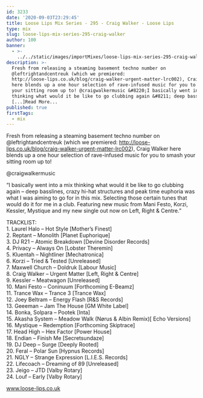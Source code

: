 ```yaml
---
id: 3233
date: '2020-09-03T23:29:45'
title: Loose Lips Mix Series - 295 - Craig Walker - Loose Lips
type: mix
slug: loose-lips-mix-series-295-craig-walker
author: 100
banner:
  - >-
    ../../static/images/importMixes/loose-lips-mix-series-295-craig-walker/image3233.jpeg
description: >-
  Fresh from releasing a steaming basement techno number on
  @leftrightandcentreuk (which we premiered:
  http://loose-lips.co.uk/blog/craig-walker-urgent-matter-lrc002), Craig Walker
  here blends up a one hour selection of rave-infused music for you to smash
  your sitting room up to! @craigwalkermusic &#8220;I basically went into a mix
  thinking what would it be like to go clubbing again &#8211; deep basslines,
  [...]Read More...
published: true
firstTags:
  - mix
---
```

Fresh from releasing a steaming basement techno number on @leftrightandcentreuk (which we premiered: http://loose-lips.co.uk/blog/craig-walker-urgent-matter-lrc002), Craig Walker here blends up a one hour selection of rave-infused music for you to smash your sitting room up to!

@craigwalkermusic

“I basically went into a mix thinking what would it be like to go clubbing again – deep basslines, crazy hi-hat structures and peak time euphoria was what I was aiming to go for in this mix. Selecting those certain tunes that would do it for me in a club. Featuring new music from Mani Festo, Korzi, Kessler, Mystique and my new single out now on Left, Right & Centre.”

TRACKLIST:  
1\. Laurel Halo – Hot Style \[Mother’s Finest\]  
2\. Reptant – Monolith \[Planet Euphorique\]  
3\. DJ R21 – Atomic Breakdown \[Devine Disorder Records\]  
4\. Privacy – Always On \[Lobster Theremin\]  
5\. Kluentah – Nightliner \[Mechatronica\]  
6\. Korzi – Tried & Tested \[Unreleased\]  
7\. Maxwell Church – Doldruk \[Labour Music\]  
8\. Craig Walker – Urgent Matter \[Left, Right & Centre\]  
9\. Kessler – Meatwagon \[Unreleased\]  
10\. Mani Festo – Coninuum \[Forthcoming E-Beamz\]  
11\. Trance Wax – Trance 3 \[Trance Wax\]  
12\. Joey Beltram – Energy Flash \[R&S Records\]  
13\. Geeeman – Jam The House \[GM White Label\]  
14\. Bonka, Solpara – Pootek \[Inta\]  
15\. Akasha System – Meadow Walk (Nørus & Albin Remix)\[ Echo Versions\]  
16\. Mystique – Redemption \[Forthcoming Skiptrace\]  
17\. Head High – Hex Factor \[Power House\]  
18\. Endian – Finish Me \[Secretsundaze\]  
19\. DJ Deep – Surge \[Deeply Rooted\]  
20\. Feral – Polar Sun \[Hypnus Records\]  
21\. NGLY – Strange Expression \[L.I.E.S. Records\]  
22\. Lifecoach – Dreaming of 89 \[Unreleased\]  
23\. Jeigo – JTD \[Valby Rotary\]  
24\. Louf – Early \[Valby Rotary\]

www.loose-lips.co.uk